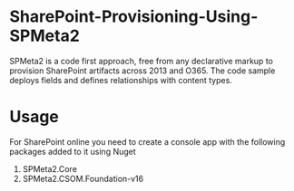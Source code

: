 # SharePoint-Provisioning-Using-SPMeta2
SPMeta2 is a code first approach, free from any declarative markup to provision SharePoint artifacts across 2013 and O365.
The code sample deploys fields and defines relationships with content types. 

<h1>Usage</h1>
For SharePoint online you need to create a console app with the following packages added to it using Nuget

1. SPMeta2.Core
2. SPMeta2.CSOM.Foundation-v16




